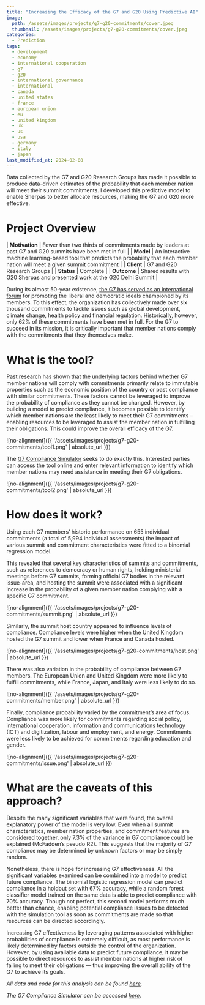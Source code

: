 ```yaml
---
title: "Increasing the Efficacy of the G7 and G20 Using Predictive AI"
image: 
  path: /assets/images/projects/g7-g20-commitments/cover.jpeg
  thumbnail: /assets/images/projects/g7-g20-commitments/cover.jpeg
categories:
  - Prediction
tags:
  - development
  - economy
  - international cooperation
  - g7
  - g20
  - international governance
  - international
  - canada
  - united states
  - france
  - european union
  - eu
  - united kingdom
  - uk
  - us
  - usa
  - germany
  - italy
  - japan
last_modified_at: 2024-02-08
---
```


Data collected by the G7 and G20 Research Groups has made it possible to produce data-driven estimates of the probability that each member nation will meet their summit commitments. I developed this predictive model to enable Sherpas to better allocate resources, making the G7 and G20 more effective.

# Project Overview

| **Motivation** |  Fewer than two thirds of commitments made by leaders at past G7 and G20 summits have been met in full |
| **Model** | An interactive machine learning-based tool that predicts the probability that each member nation will meet a given summit commitment |
| **Client** | G7 and G20 Research Groups |
| **Status** | Complete |
| **Outcome** | Shared results with G20 Sherpas and presented work at the G20 Delhi Summit |

During its almost 50-year existence, [the G7 has served as an international forum](https://en.wikipedia.org/wiki/G7) for promoting the liberal and democratic ideals championed by its members. To this effect, the organization has collectively made over six thousand commitments to tackle issues such as global development, climate change, health policy and financial regulation. Historically, however, only 62&#37; of these commitments have been met in full. For the G7 to succeed in its mission, it is critically important that member nations comply with the commitments that they themselves make.

# What is the tool?

[Past research](https://www.globalgovernanceproject.org/increasing-the-impact-of-the-g7-2/) has shown that the underlying factors behind whether G7 member nations will comply with commitments primarily relate to immutable properties such as the economic position of the country or past compliance with similar commitments. These factors cannot be leveraged to improve the probability of compliance as they cannot be changed. However, by building a model to predict compliance, it becomes possible to identify which member nations are the least likely to meet their G7 commitments – enabling resources to be leveraged to assist the member nation in fulfilling their obligations. This could improve the overall efficacy of the G7. 

![no-alignment]({{ '/assets/images/projects/g7-g20-commitments/tool1.png' | absolute_url }})

The [G7 Compliance Simulator](https://g7-utoronto.shinyapps.io/compliance-tool/) seeks to do exactly this. Interested parties can access the tool online and enter relevant information to identify which member nations may need assistance in meeting their G7 obligations.

![no-alignment]({{ '/assets/images/projects/g7-g20-commitments/tool2.png' | absolute_url }})

# How does it work?

Using each G7 members’ historic performance on 655 individual commitments (a total of 5,994 individual assessments) the impact of various summit and commitment characteristics were fitted to a binomial regression model.

This revealed that several key characteristics of summits and commitments, such as references to democracy or human rights, holding ministerial meetings before G7 summits, forming official G7 bodies in the relevant issue-area, and hosting the summit were associated with a significant increase in the probability of a given member nation complying with a specific G7 commitment.

![no-alignment]({{ '/assets/images/projects/g7-g20-commitments/summit.png' | absolute_url }})

Similarly, the summit host country appeared to influence levels of compliance. Compliance levels were higher when the United Kingdom hosted the G7 summit and lower when France and Canada hosted.

![no-alignment]({{ '/assets/images/projects/g7-g20-commitments/host.png' | absolute_url }})

There was also variation in the probability of compliance between G7 members. The European Union and United Kingdom were more likely to fulfill commitments, while France, Japan, and Italy were less likely to do so.

![no-alignment]({{ '/assets/images/projects/g7-g20-commitments/member.png' | absolute_url }})

Finally, compliance probability varied by the commitment’s area of focus. Compliance was more likely for commitments regarding social policy, international cooperation, information and communications technology (ICT) and digitization, labour and employment, and energy. Commitments were less likely to be achieved for commitments regarding education and gender.

![no-alignment]({{ '/assets/images/projects/g7-g20-commitments/issue.png' | absolute_url }})

# What are the caveats of this approach? 

Despite the many significant variables that were found, the overall explanatory power of the model is very low. Even when all summit characteristics, member nation properties, and commitment features are considered together, only 7.3\% of the variance in G7 compliance could be explained (McFadden’s pseudo R2). This suggests that the majority of G7 compliance may be determined by unknown factors or may be simply random.

Nonetheless, there is hope for increasing G7 effectiveness. All the significant variables examined can be combined into a model to predict future compliance. The binomial logistic regression model can predict compliance in a holdout set with 67\% accuracy, while a random forest classifier model trained on the same data is able to predict compliance with 70% accuracy. Though not perfect, this second model performs much better than chance, enabling potential compliance issues to be detected with the simulation tool as soon as commitments are made so that resources can be directed accordingly. 

Increasing G7 effectiveness by leveraging patterns associated with higher probabilities of compliance is extremely difficult, as most performance is likely determined by factors outside the control of the organization. However, by using available data to predict future compliance, it may be possible to direct resources to assist member nations at higher risk of failing to meet their obligations — thus improving the overall ability of the G7 to achieve its goals.

*All data and code for this analysis can be found [here](https://github.com/rapsoj/g7-compliance).*

*The G7 Compliance Simulator can be accessed [here](https://g7-utoronto.shinyapps.io/compliance-tool/).*